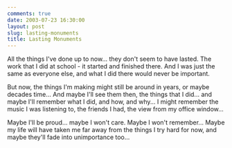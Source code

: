 ```yaml
---
comments: true
date: 2003-07-23 16:30:00
layout: post
slug: lasting-monuments
title: Lasting Monuments
---
```


All the things I've done up to now... they don't seem to have lasted. The work that I did at school - it started and finished there. And I was just the same as everyone else, and what I did there would never be important.  

But now, the things I'm making might still be around in years, or maybe decades time... And maybe I'll see them then, the things that I did... and maybe I'll remember what I did, and how, and why... I might remember the music I was listening to, the friends I had, the view from my office window...  

Maybe I'll be proud... maybe I won't care. Maybe I won't remember... Maybe my life will have taken me far away from the things I try hard for now, and maybe they'll fade into unimportance too...
